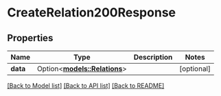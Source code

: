 # CreateRelation200Response

## Properties

Name | Type | Description | Notes
------------ | ------------- | ------------- | -------------
**data** | Option<[**models::Relations**](Relations.md)> |  | [optional]

[[Back to Model list]](../README.md#documentation-for-models) [[Back to API list]](../README.md#documentation-for-api-endpoints) [[Back to README]](../README.md)



